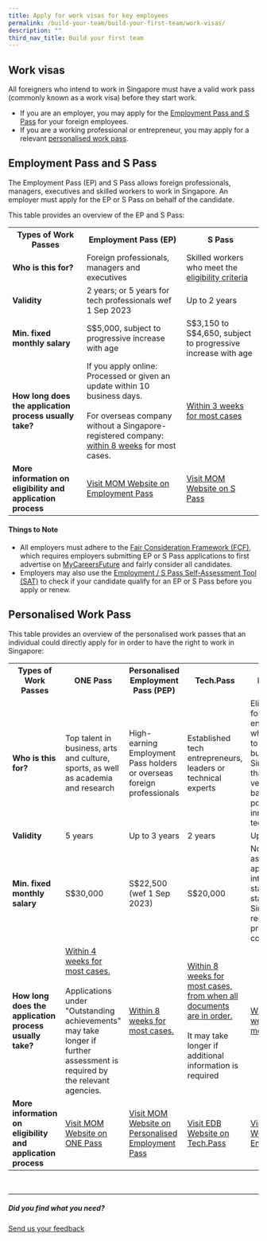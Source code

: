 ```yaml
---
title: Apply for work visas for key employees
permalink: /build-your-team/build-your-first-team/work-visas/
description: ""
third_nav_title: Build your first team
---
```

## Work visas

All foreigners who intend to work in Singapore must have a valid work pass (commonly known as a work visa) before they start work.

* If you are an employer, you may apply for the [Employment Pass and S Pass](##Employment-Pass-and-S-Pass) for your foreign employees.
* If you are a working professional or entrepreneur, you may apply for a relevant [personalised work pass](##Personalised-Work-Pass).  

## Employment Pass and S Pass
The Employment Pass (EP) and S Pass allows foreign professionals, managers, executives and skilled workers to work in Singapore. An employer must apply for the EP or S Pass on behalf of the candidate. 

This table provides an overview of the EP and S Pass: 
<table>
  <tbody><tr>
    <th>Types of Work Passes </th>
    <th>Employment Pass (EP)</th>
    <th>S Pass</th>
  </tr>
  <tr>
    <td><b>Who is this for?</b></td>
    <td>Foreign professionals, managers and executives</td>
    <td>Skilled workers who meet the  <a target="_blank" href="https://www.mom.gov.sg/passes-and-permits/s-pass/eligibility">eligibility criteria</a></td>
    </tr>
  <tr>
    <td><b>Validity</b></td>
    <td>2 years; or 5 years for tech professionals wef 1 Sep 2023</td>
    <td>Up to 2 years</td>
  </tr>
  <tr>
    <td><b>Min. fixed monthly salary</b></td>
    <td>S$5,000, subject to progressive increase with age</td>
    <td>S$3,150 to S$4,650, subject to progressive increase with age</td>
    </tr>
   <tr><td><b>How long does the application process usually take? </b></td>
    <td>If you apply online: Processed or given an update within 10 business days.<br><br> For overseas company without a Singapore-registered company: <a target="_blank" href="https://www.mom.gov.sg/passes-and-permits/employment-pass/apply-for-a-pass">within 8 weeks</a> for most cases.</td>
    <td><a target="_blank" href="https://www.mom.gov.sg/passes-and-permits/s-pass/apply-for-a-pass">Within 3 weeks for most cases</a></td>
    </tr><tr><td><b>More information on eligibility and application process<b></b></b></td>
		<td><a target="_blank" href="https://www.mom.gov.sg/passes-and-permits/employment-pass">Visit MOM Website on Employment Pass</a></td>
				<td><a target="_blank" href="https://www.mom.gov.sg/passes-and-permits/s-pass">Visit MOM Website on S Pass</a></td>
				</tr></tbody></table>

#### Things to Note
* All employers must adhere to the [Fair Consideration Framework (FCF)](https://www.mom.gov.sg/employment-practices/fair-consideration-framework), which requires employers submitting EP or S Pass applications to first advertise on&nbsp;[MyCareersFuture](https://www.mycareersfuture.gov.sg/)&nbsp;and fairly consider all candidates.
* Employers may also use the [Employment / S Pass Self-Assessment Tool (SAT)](https://www.mom.gov.sg/eservices/services/employment-s-pass-self-assessment-tool) to check if your candidate qualify for an EP or S Pass before you apply or renew.

## Personalised Work Pass
This table  provides an overview of the personalised work passes that an individual could directly apply for in order to have the right to work in Singapore:

<table>
  <tbody><tr>
    <th>Types of Work Passes </th>
     <th>ONE Pass</th>
    <th>Personalised Employment Pass (PEP)</th>
    <th>Tech.Pass</th>
    <th>EntrePass</th>
  </tr>
  <tr>
    <td><b>Who is this for?</b></td>
    <td>Top talent in business, arts and culture, sports, as well as academia and research</td>
    <td>High-earning Employment Pass holders or overseas foreign professionals</td>
    <td>Established tech entrepreneurs, leaders or technical experts</td>
    <td>Eligible foreign entrepreneurs who are keen to operate a business in Singapore that is venture-backed or possesses innovative technologies</td>
  </tr>
  <tr>
    <td><b>Validity</b></td>
      <td>5 years</td>
    <td>Up to 3 years</td>
    <td>2 years</td>
    <td>Up to 2 years</td>
  </tr>
  <tr>
    <td><b>Min. fixed monthly salary</b></td>
        <td>S$30,000</td>
    <td>S$22,500 (wef 1 Sep 2023)</td>
    <td>S$20,000</td>
    <td>No minimum as long as applicant intends to start or has started a Singapore-registered private limited company</td>
  </tr>
   <tr><td><b>How long does the application process usually take? </b></td>
    <td>
<a target="_blank" href="https://www.mom.gov.sg/passes-and-permits/overseas-networks-expertise-pass/apply-for-a-pass">Within 4 weeks for most cases.</a><br><br>Applications under "Outstanding achievements" may take longer if further assessment is required by the relevant agencies.
</td>
    <td><a target="_blank" href="https://www.mom.gov.sg/passes-and-permits/personalised-employment-pass/apply-for-a-pass">Within 8 weeks for most cases.</a></td>
    <td><a target="_blank" href="https://www.edb.gov.sg/en/how-we-help/incentives-and-schemes/tech-pass/apply-for-a-tech-pass.html">
			Within 8 weeks for most cases, from when all documents are in order.</a><br><br>	
It may take longer if additional information is required</td>
	<td><a target="_blank" href="https://www.mom.gov.sg/passes-and-permits/entrepass/apply-for-a-pass">Within 8 weeks for most cases</a></td>
  </tr>
		<tr><td><b>More information on eligibility and application process<b></b></b></td>
			<td><a target="_blank" href="https://www.mom.gov.sg/passes-and-permits/overseas-networks-expertise-pass">Visit MOM Website on ONE Pass</a></td>
				<td><a target="_blank" href="https://www.mom.gov.sg/passes-and-permits/personalised-employment-pass">Visit MOM Website on Personalised Employment Pass</a></td>
				<td><a target="_blank" href="https://www.edb.gov.sg/en/how-we-help/incentives-and-schemes/tech-pass.html">Visit EDB Website on Tech.Pass</a></td>
			<td><a target="_blank" href="https://www.mom.gov.sg/passes-and-permits/entrepass">Visit MOM Website on EntrePass</a></td>
</tr></tbody></table>
<br>



<hr>


##### Did you find what you need?

[Send us your feedback](https://form.gov.sg/642693623cb98f001239be0d)